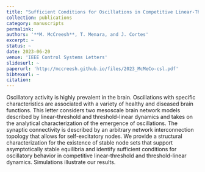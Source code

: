 ```yaml
---
title: "Sufficient Conditions for Oscillations in Competitive Linear-Threshold Brain Networks"
collection: publications
category: manuscripts
permalink: 
authors: '**M. McCreesh**, T. Menara, and J. Cortes'
excerpt: ~
status: ~
date: 2023-06-20
venue: 'IEEE Control Systems Letters'
slidesurl: ~
paperurl: 'http://mccreesh.github.io/files/2023_McMeCo-csl.pdf'
bibtexurl: ~
citation: 
---
```

 Oscillatory activity is highly prevalent in the brain. Oscillations with specific characteristics are associated with a variety of healthy and diseased brain functions. This letter considers two mesoscale brain network models described by linear-threshold and threshold-linear dynamics and takes on the analytical characterization of the emergence of oscillations. The synaptic connectivity is described by an arbitrary network interconnection topology that allows for self-excitatory nodes. We provide a structural characterization for the existence of stable node sets that support asymptotically stable equilibria and identify sufficient conditions for oscillatory behavior in competitive linear-threshold and threshold-linear dynamics. Simulations illustrate our results.
